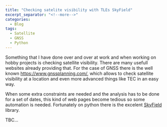 ```yaml
---
title: "Checking satelite visibility with TLEs SkyField"
excerpt_separator: "<!--more-->"
categories:
  - Blog
tags:
  - Satellite
  - GNSS
  - Python
---
```


Something that I have done over and over at work and when working on hobby projects is checking satellite visibility. There are many usefull websites already providing that. For the case of GNSS there is the well known https://www.gnssplanning.com/, which allows to check satellite visibility at a location and even more advanced things like TEC in an easy way.

When some extra constraints are needed and the analysis has to be done for a set of dates, this kind of web pages become tedious so some automation is needed. Fortunately on python there is the excelent [SkyField](https://rhodesmill.org/skyfield/) library.

TBC...

